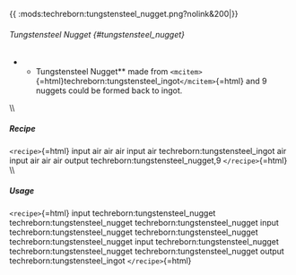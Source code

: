{{ :mods:techreborn:tungstensteel_nugget.png?nolink&200\|}}

###### Tungstensteel Nugget {#tungstensteel_nugget}

-   -   Tungstensteel Nugget\*\* made from
        `<mcitem>`{=html}techreborn:tungstensteel_ingot`</mcitem>`{=html}
        and 9 nuggets could be formed back to ingot.

\\\\

##### Recipe

`<recipe>`{=html} input air air air input air
techreborn:tungstensteel_ingot air input air air air output
techreborn:tungstensteel_nugget,9 `</recipe>`{=html} \\\\

##### Usage

`<recipe>`{=html} input techreborn:tungstensteel_nugget
techreborn:tungstensteel_nugget techreborn:tungstensteel_nugget input
techreborn:tungstensteel_nugget techreborn:tungstensteel_nugget
techreborn:tungstensteel_nugget input techreborn:tungstensteel_nugget
techreborn:tungstensteel_nugget techreborn:tungstensteel_nugget output
techreborn:tungstensteel_ingot `</recipe>`{=html}
